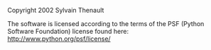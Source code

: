 Copyright 2002 Sylvain Thenault

The software is licensed according to the terms of the PSF (Python Software Foundation) license found here: http://www.python.org/psf/license/